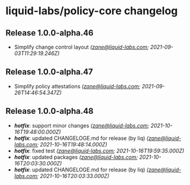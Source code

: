 # liquid-labs/policy-core changelog


## Release 1.0.0-alpha.46
* Simplify change control layout _(zane@liquid-labs.com; 2021-09-03T11:29:19.246Z)_

## Release 1.0.0-alpha.47
* Simplify policy attestations _(zane@liquid-labs.com; 2021-09-26T14:46:54.347Z)_

## Release 1.0.0-alpha.48
* _**hotfix**_: support minor changes _(zane@liquid-labs.com; 2021-10-16T19:48:00.000Z)_
* _**hotfix**_: updated CHANGELOGE.md for release (by liq) _(zane@liquid-labs.com; 2021-10-16T19:48:14.000Z)_
* _**hotfix**_: fixed test _(zane@liquid-labs.com; 2021-10-16T19:59:35.000Z)_
* _**hotfix**_: updated packages _(zane@liquid-labs.com; 2021-10-16T20:03:30.000Z)_
* _**hotfix**_: updated CHANGELOGE.md for release (by liq) _(zane@liquid-labs.com; 2021-10-16T20:03:33.000Z)_

